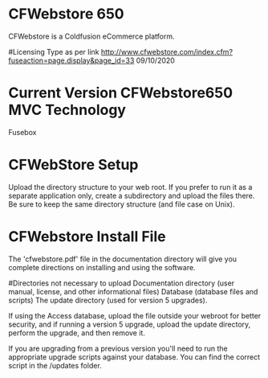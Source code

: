 # CFWebstore 650
CFWebstore is a Coldfusion eCommerce platform.

#Licensing Type as per link http://www.cfwebstore.com/index.cfm?fuseaction=page.display&page_id=33 09/10/2020

# Current Version CFWebstore650 MVC Technology
Fusebox

# CFWebStore Setup
Upload the directory structure to your web root. 
If you prefer to run it as a separate application only, create a subdirectory and upload the files there. 
Be sure to keep the same directory structure (and file case on Unix). 

# CFWebstore Install File
The 'cfwebstore.pdf' file in the documentation directory will give you complete directions on installing and using the software.
 

#Directories not necessary to upload
Documentation directory (user manual, license, and other informational files)
Database (database files and scripts) 
The update directory (used for version 5 upgrades). 

If using the Access database, upload the file outside your webroot for better security, and if running a version 5 upgrade, upload the update directory, perform the upgrade, and then remove it. 

If you are upgrading from a previous version you'll need to run the appropriate upgrade scripts against your database. You can find the correct script in the /updates folder. 